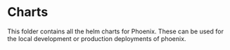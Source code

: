 # Charts

This folder contains all the helm charts for Phoenix. These can be used for the local development
or production deployments of phoenix.
